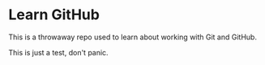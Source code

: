 # Learn GitHub

This is a throwaway repo used to learn about working with Git and GitHub.

This is just a test, don't panic.
